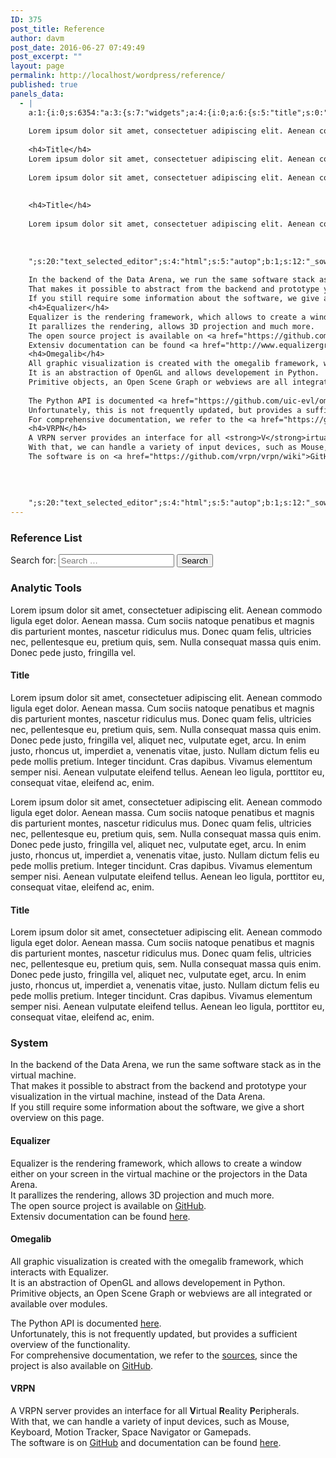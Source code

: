 ```yaml
---
ID: 375
post_title: Reference
author: davm
post_date: 2016-06-27 07:49:49
post_excerpt: ""
layout: page
permalink: http://localhost/wordpress/reference/
published: true
panels_data:
  - |
    a:1:{i:0;s:6354:"a:3:{s:7:"widgets";a:4:{i:0;a:6:{s:5:"title";s:0:"";s:4:"text";s:23:"<h3>Reference List</h3>";s:20:"text_selected_editor";s:4:"html";s:5:"autop";b:1;s:12:"_sow_form_id";s:13:"5771e41c8e186";s:11:"panels_info";a:7:{s:5:"class";s:31:"SiteOrigin_Widget_Editor_Widget";s:3:"raw";b:0;s:4:"grid";i:0;s:4:"cell";i:0;s:2:"id";i:0;s:9:"widget_id";s:36:"063d0676-c503-4151-ab67-75b5d3c397f6";s:5:"style";a:1:{s:18:"background_display";s:4:"tile";}}}i:1;a:2:{s:5:"title";s:0:"";s:11:"panels_info";a:7:{s:5:"class";s:16:"WP_Widget_Search";s:3:"raw";b:0;s:4:"grid";i:0;s:4:"cell";i:1;s:2:"id";i:1;s:9:"widget_id";s:36:"fdd465cf-bd21-477e-81c4-03951f59e127";s:5:"style";a:1:{s:18:"background_display";s:4:"tile";}}}i:2;a:6:{s:5:"title";s:0:"";s:4:"text";s:2305:"<h3> Analytic Tools</h3>
    
    Lorem ipsum dolor sit amet, consectetuer adipiscing elit. Aenean commodo ligula eget dolor. Aenean massa. Cum sociis natoque penatibus et magnis dis parturient montes, nascetur ridiculus mus. Donec quam felis, ultricies nec, pellentesque eu, pretium quis, sem. Nulla consequat massa quis enim. Donec pede justo, fringilla vel.
    
    <h4>Title</h4>
    Lorem ipsum dolor sit amet, consectetuer adipiscing elit. Aenean commodo ligula eget dolor. Aenean massa. Cum sociis natoque penatibus et magnis dis parturient montes, nascetur ridiculus mus. Donec quam felis, ultricies nec, pellentesque eu, pretium quis, sem. Nulla consequat massa quis enim. Donec pede justo, fringilla vel, aliquet nec, vulputate eget, arcu. In enim justo, rhoncus ut, imperdiet a, venenatis vitae, justo. Nullam dictum felis eu pede mollis pretium. Integer tincidunt. Cras dapibus. Vivamus elementum semper nisi. Aenean vulputate eleifend tellus. Aenean leo ligula, porttitor eu, consequat vitae, eleifend ac, enim.
    
    Lorem ipsum dolor sit amet, consectetuer adipiscing elit. Aenean commodo ligula eget dolor. Aenean massa. Cum sociis natoque penatibus et magnis dis parturient montes, nascetur ridiculus mus. Donec quam felis, ultricies nec, pellentesque eu, pretium quis, sem. Nulla consequat massa quis enim. Donec pede justo, fringilla vel, aliquet nec, vulputate eget, arcu. In enim justo, rhoncus ut, imperdiet a, venenatis vitae, justo. Nullam dictum felis eu pede mollis pretium. Integer tincidunt. Cras dapibus. Vivamus elementum semper nisi. Aenean vulputate eleifend tellus. Aenean leo ligula, porttitor eu, consequat vitae, eleifend ac, enim.
    
    
    <h4>Title</h4>
    
    Lorem ipsum dolor sit amet, consectetuer adipiscing elit. Aenean commodo ligula eget dolor. Aenean massa. Cum sociis natoque penatibus et magnis dis parturient montes, nascetur ridiculus mus. Donec quam felis, ultricies nec, pellentesque eu, pretium quis, sem. Nulla consequat massa quis enim. Donec pede justo, fringilla vel, aliquet nec, vulputate eget, arcu. In enim justo, rhoncus ut, imperdiet a, venenatis vitae, justo. Nullam dictum felis eu pede mollis pretium. Integer tincidunt. Cras dapibus. Vivamus elementum semper nisi. Aenean vulputate eleifend tellus. Aenean leo ligula, porttitor eu, consequat vitae, eleifend ac, enim.
    
    
    
    ";s:20:"text_selected_editor";s:4:"html";s:5:"autop";b:1;s:12:"_sow_form_id";s:13:"577479df2e201";s:11:"panels_info";a:6:{s:5:"class";s:31:"SiteOrigin_Widget_Editor_Widget";s:4:"grid";i:1;s:4:"cell";i:0;s:2:"id";i:2;s:9:"widget_id";s:36:"74287a9e-e1e6-4521-ae61-1956c8af05d3";s:5:"style";a:2:{s:27:"background_image_attachment";b:0;s:18:"background_display";s:4:"tile";}}}i:3;a:6:{s:5:"title";s:0:"";s:4:"text";s:1980:"<h3> System </h3>
    
    In the backend of the Data Arena, we run the same software stack as in the virtual machine.
    That makes it possible to abstract from the backend and prototype your visualization in the virtual machine, instead of the Data Arena.
    If you still require some information about the software, we give a short overview on this page.
    <h4>Equalizer</h4>
    Equalizer is the rendering framework, which allows to create a window either on your screen in the virtual machine or the projectors in the Data Arena.
    It parallizes the rendering, allows 3D projection and much more.
    The open source project is available on <a href="https://github.com/Eyescale/Equalizer">GitHub</a>.
    Extensiv documentation can be found <a href="http://www.equalizergraphics.com/documentation.html">here</a>.
    <h4>Omegalib</h4>
    All graphic visualization is created with the omegalib framework, which interacts with Equalizer.
    It is an abstraction of OpenGL and allows developement in Python.
    Primitive objects, an Open Scene Graph or webviews are all integrated or available over modules.
    
    The Python API is documented <a href="https://github.com/uic-evl/omegalib/wiki/Python-Reference##omegalib-python-reference">here</a>.
    Unfortunately, this is not frequently updated, but provides a sufficient overview of the functionality.
    For comprehensive documentation, we refer to the <a href="https://github.com/uic-evl/omegalib/blob/master/src/omega/omegaPythonApi.cpp">sources</a>, since the project is also available on <a href="https://github.com/uic-evl/omegalib">GitHub</a>.
    <h4>VRPN</h4>
    A VRPN server provides an interface for all <strong>V</strong>irtual <strong>R</strong>eality <strong>P</strong>eripherals.
    With that, we can handle a variety of input devices, such as Mouse, Keyboard, Motion Tracker, Space Navigator or Gamepads.
    The software is on <a href="https://github.com/vrpn/vrpn/wiki">GitHub</a> and documentation can be found <a href="http://dev.vrpn.org/docs/classes.html">here</a>.
    
    
    
    
    ";s:20:"text_selected_editor";s:4:"html";s:5:"autop";b:1;s:12:"_sow_form_id";s:13:"5771e54621c57";s:11:"panels_info";a:7:{s:5:"class";s:31:"SiteOrigin_Widget_Editor_Widget";s:3:"raw";b:0;s:4:"grid";i:1;s:4:"cell";i:1;s:2:"id";i:3;s:9:"widget_id";s:36:"74287a9e-e1e6-4521-ae61-1956c8af05d3";s:5:"style";a:1:{s:18:"background_display";s:4:"tile";}}}}s:5:"grids";a:2:{i:0;a:2:{s:5:"cells";i:2;s:5:"style";a:3:{s:7:"padding";s:4:"20px";s:5:"align";s:0:"";s:14:"column_padding";s:0:"";}}i:1;a:2:{s:5:"cells";i:2;s:5:"style";a:3:{s:7:"padding";s:4:"20px";s:5:"align";s:0:"";s:14:"column_padding";s:0:"";}}}s:10:"grid_cells";a:4:{i:0;a:2:{s:4:"grid";i:0;s:6:"weight";d:0.798751950078000039212611227412708103656768798828125;}i:1;a:2:{s:4:"grid";i:0;s:6:"weight";d:0.2012480499219999885429643882162054069340229034423828125;}i:2;a:2:{s:4:"grid";i:1;s:6:"weight";d:0.5;}i:3;a:2:{s:4:"grid";i:1;s:6:"weight";d:0.5;}}}";}
---
```

<h3>Reference List</h3>
<form role="search" method="get" class="search-form" action="http://localhost/wordpress/">
<label>
<span class="screen-reader-text">Search for:</span>
<input class="search-field" placeholder="Search …" value="" name="s" type="search">
</label>
<input class="search-submit" value="Search" type="submit">
</form>
<h3> Analytic Tools</h3>
<p>Lorem ipsum dolor sit amet, consectetuer adipiscing elit. Aenean commodo ligula eget dolor. Aenean massa. Cum sociis natoque penatibus et magnis dis parturient montes, nascetur ridiculus mus. Donec quam felis, ultricies nec, pellentesque eu, pretium quis, sem. Nulla consequat massa quis enim. Donec pede justo, fringilla vel.</p>
<h4>Title</h4>
<p>Lorem ipsum dolor sit amet, consectetuer adipiscing elit. Aenean commodo ligula eget dolor. Aenean massa. Cum sociis natoque penatibus et magnis dis parturient montes, nascetur ridiculus mus. Donec quam felis, ultricies nec, pellentesque eu, pretium quis, sem. Nulla consequat massa quis enim. Donec pede justo, fringilla vel, aliquet nec, vulputate eget, arcu. In enim justo, rhoncus ut, imperdiet a, venenatis vitae, justo. Nullam dictum felis eu pede mollis pretium. Integer tincidunt. Cras dapibus. Vivamus elementum semper nisi. Aenean vulputate eleifend tellus. Aenean leo ligula, porttitor eu, consequat vitae, eleifend ac, enim. </p>
<p>Lorem ipsum dolor sit amet, consectetuer adipiscing elit. Aenean commodo ligula eget dolor. Aenean massa. Cum sociis natoque penatibus et magnis dis parturient montes, nascetur ridiculus mus. Donec quam felis, ultricies nec, pellentesque eu, pretium quis, sem. Nulla consequat massa quis enim. Donec pede justo, fringilla vel, aliquet nec, vulputate eget, arcu. In enim justo, rhoncus ut, imperdiet a, venenatis vitae, justo. Nullam dictum felis eu pede mollis pretium. Integer tincidunt. Cras dapibus. Vivamus elementum semper nisi. Aenean vulputate eleifend tellus. Aenean leo ligula, porttitor eu, consequat vitae, eleifend ac, enim. </p>
<h4>Title</h4>
<p>Lorem ipsum dolor sit amet, consectetuer adipiscing elit. Aenean commodo ligula eget dolor. Aenean massa. Cum sociis natoque penatibus et magnis dis parturient montes, nascetur ridiculus mus. Donec quam felis, ultricies nec, pellentesque eu, pretium quis, sem. Nulla consequat massa quis enim. Donec pede justo, fringilla vel, aliquet nec, vulputate eget, arcu. In enim justo, rhoncus ut, imperdiet a, venenatis vitae, justo. Nullam dictum felis eu pede mollis pretium. Integer tincidunt. Cras dapibus. Vivamus elementum semper nisi. Aenean vulputate eleifend tellus. Aenean leo ligula, porttitor eu, consequat vitae, eleifend ac, enim. </p>
<h3> System </h3>
<p>In the backend of the Data Arena, we run the same software stack as in the virtual machine.<br>
That makes it possible to abstract from the backend and prototype your visualization in the virtual machine, instead of the Data Arena.<br>
If you still require some information about the software, we give a short overview on this page.</p>
<h4>Equalizer</h4>
<p>Equalizer is the rendering framework, which allows to create a window either on your screen in the virtual machine or the projectors in the Data Arena.<br>
It parallizes the rendering, allows 3D projection and much more.<br>
The open source project is available on <a href="https://github.com/Eyescale/Equalizer">GitHub</a>.<br>
Extensiv documentation can be found <a href="http://www.equalizergraphics.com/documentation.html">here</a>.</p>
<h4>Omegalib</h4>
<p>All graphic visualization is created with the omegalib framework, which interacts with Equalizer.<br>
It is an abstraction of OpenGL and allows developement in Python.<br>
Primitive objects, an Open Scene Graph or webviews are all integrated or available over modules.</p>
<p>The Python API is documented <a href="https://github.com/uic-evl/omegalib/wiki/Python-Reference##omegalib-python-reference">here</a>.<br>
Unfortunately, this is not frequently updated, but provides a sufficient overview of the functionality.<br>
For comprehensive documentation, we refer to the <a href="https://github.com/uic-evl/omegalib/blob/master/src/omega/omegaPythonApi.cpp">sources</a>, since the project is also available on <a href="https://github.com/uic-evl/omegalib">GitHub</a>.</p>
<h4>VRPN</h4>
<p>A VRPN server provides an interface for all <strong>V</strong>irtual <strong>R</strong>eality <strong>P</strong>eripherals.<br>
With that, we can handle a variety of input devices, such as Mouse, Keyboard, Motion Tracker, Space Navigator or Gamepads.<br>
The software is on <a href="https://github.com/vrpn/vrpn/wiki">GitHub</a> and documentation can be found <a href="http://dev.vrpn.org/docs/classes.html">here</a>.</p>